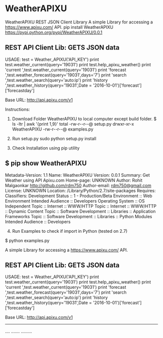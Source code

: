 # WeatherAPIXU
WeatherAPIXU REST JSON Client Library
A simple Library for accessing a https://www.apixu.com/ API. 
pip install WeatherAPIXU
https://pypi.python.org/pypi/WeatherAPIXU/0.0.1



REST API Client Lib: GETS JSON data
------------
USAGE:
test = Weather_APIXU('API_KEY')
print test.weather_current(query='19031')
print test.help_apixu_weather()
print 'current ',test.weather_current(query='19031')
print 'forecast ',test.weather_forecast(query='19031',days='7')
print 'search ',test.weather_search(query='auto:ip')
print 'history ',test.weather_history(query='19031',Date = '2016-10-01')['forecast']['forecastday']


Base URL: http://api.apixu.com/v1

Instructions:

1. Download Folder WeatherAPIXU to local computer except build folder.
$ ls -ltr | awk '{print $1,$9}'
total 
-rw-r--r--@ setup.py
drwxr-xr-x WeatherAPIXU
-rw-r--r--@ examples.py

2. Run setup.py
sudo python setup.py install

3. Check Installation using pip utility

$ pip show WeatherAPIXU
---
Metadata-Version: 1.1
Name: WeatherAPIXU
Version: 0.0.1
Summary: Get Weather using API Apixu.com
Home-page: UNKNOWN
Author: Rohit Malgaonkar http://github.com/rdm750
Author-email: rdm750@gmail.com
License: UNKNOWN
Location: /Library/Python/2.7/site-packages
Requires: 
Classifiers:
  Development Status :: 1 - Production/Beta
  Environment :: Web Environment
  Intended Audience :: Developers
  Operating System :: OS Independent
  Topic :: Internet :: WWW/HTTP
  Topic :: Internet :: WWW/HTTP :: Dynamic Content
  Topic :: Software Development :: Libraries :: Application Frameworks
  Topic :: Software Development :: Libraries :: Python Modules
  Intended Audience :: Developers

4. Run Examples to check if import in Python (tested on 2.7)

$ python examples.py

A simple Library for accessing a https://www.apixu.com/ API. 

REST API Client Lib: GETS JSON data
------------
USAGE:
test = Weather_APIXU('API_KEY')
print test.weather_current(query='19031')
print test.help_apixu_weather()
print 'current ',test.weather_current(query='19031')
print 'forecast ',test.weather_forecast(query='19031',days='7')
print 'search ',test.weather_search(query='auto:ip')
print 'history ',test.weather_history(query='19031',Date = '2016-10-01')['forecast']['forecastday']


Base URL: http://api.apixu.com/v1

-------------

....
.......
.........

